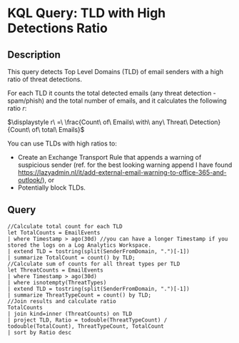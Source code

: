 # KQL Query: TLD with High Detections Ratio

## Description
This query detects Top Level Domains (TLD) of email senders with a high ratio of threat detections.

For each TLD it counts the total detected emails (any threat detection - spam/phish) and the total number of emails, and it calculates the following ratio *r*:

$\displaystyle r\ =\ \frac{Count\ of\ Emails\ with\ any\ Threat\ Detection}{Count\ of\ total\ Emails}$

You can use TLDs with high ratios to:
- Create an Exchange Transport Rule that appends a warning of suspicious sender (ref. for the best looking warning append I have found https://lazyadmin.nl/it/add-external-email-warning-to-office-365-and-outlook/), or
- Potentially block TLDs.

## Query
```kql
//Calculate total count for each TLD
let TotalCounts = EmailEvents
| where Timestamp > ago(30d) //you can have a longer Timestamp if you stored the logs on a Log Analytics Workspace.
| extend TLD = tostring(split(SenderFromDomain, ".")[-1])
| summarize TotalCount = count() by TLD;
//Calculate sum of counts for all threat types per TLD
let ThreatCounts = EmailEvents
| where Timestamp > ago(30d)
| where isnotempty(ThreatTypes)
| extend TLD = tostring(split(SenderFromDomain, ".")[-1])
| summarize ThreatTypeCount = count() by TLD;
//Join results and calculate ratio
TotalCounts
| join kind=inner (ThreatCounts) on TLD
| project TLD, Ratio = todouble(ThreatTypeCount) / todouble(TotalCount), ThreatTypeCount, TotalCount
| sort by Ratio desc
```
